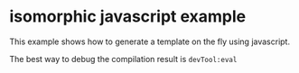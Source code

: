 # isomorphic javascript example

This example shows how to generate a template on the fly using javascript.

The best way to debug the compilation result is `devTool:eval`

